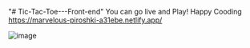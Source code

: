 "# Tic-Tac-Toe---Front-end" 
You can go live and Play! Happy Cooding
https://marvelous-piroshki-a31ebe.netlify.app/


![image](https://github.com/user-attachments/assets/b37f7a70-096b-4c6e-b4da-a43cedc8537d)



